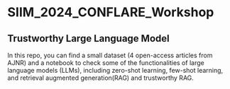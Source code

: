 # SIIM_2024_CONFLARE_Workshop
## Trustworthy Large Language Model
In this repo, you can find a small dataset (4 open-access articles from AJNR) and a notebook to check some of the functionalities of large language models (LLMs), including zero-shot learning, few-shot learning, and retrieval augmented generation(RAG) and trustworthy RAG.
